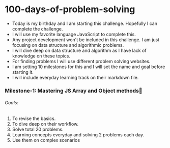 # 100-days-of-problem-solving

- Today is my birthday and I am starting this challenge. Hopefully I can complete the challenge.
- I will use my favorite language JavaScript to complete this.
- Any project development won't be included in this challenge. I am just focusing on data structure and algorithmic problems.
- I will dive deep on data structure and algorithm as I have lack of knowledge on these topics.
- For finding problems I will use different problem solving websites.
- I am setting 10 milestones for this and I will set the name and goal before starting it.
- I will include everyday learning track on their markdown file.

### Milestone-1: Mastering JS Array and Object methods🚀

###### Goals:

1. To revise the basics.
2. To dive deep on their workflow.
3. Solve total 20 problems.
4. Learning concepts everyday and solving 2 problems each day.
5. Use them on complex scenarios
